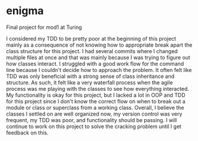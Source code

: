 # enigma
Final project for mod1 at Turing

I considered my TDD to be pretty poor at the beginning of this project mainly as a consequence of not knowing how to appropriate break apart the class structure for this project.  I had several commits where I changed multiple files at once and that was mainly because I was trying to figure out how classes interact.  I struggled with a good work flow for the command line because I couldn't decide how to approach the problem.  It often felt like TDD was only beneficial with a strong sense of class inheritance and structure.  As such, it felt like a very waterfall process when the agile process was me playing with the classes to see how everything interacted. My functionality is okay for this project, but I lacked a lot in OOP and TDD for this project since I don't know the correct flow on when to break out a module or class or superclass from a working class. Overall, I believe the classes I settled on are well organized now, my version control was very frequent, my TDD was poor, and functionality should be passing. I will continue to work on this project to solve the cracking problem until I get feedback on this.
